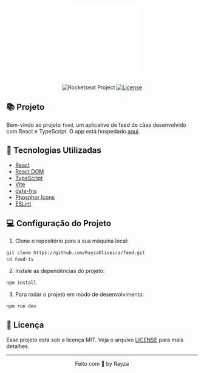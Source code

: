 <p align="center">
  <img src="src/assets/dog-feed.svg" alt="Logo do Cachorro" />
</p>

<p align="center">
  <img src="https://img.shields.io/static/v1?label=Rocketseat&message=Education&color=8257e5&labelColor=202024" alt="Rocketseat Project" />
  <a href="LICENSE"><img  src="https://img.shields.io/static/v1?label=License&message=MIT&color=8257e5&labelColor=202024" alt="License"></a>
</p>

## 📚 Projeto

Bem-vindo ao projeto `feed`, um aplicativo de feed de cães desenvolvido com React e TypeScript. O app está hospedado [aqui](https://dog-feed.netlify.app/).

## 🚀 Tecnologias Utilizadas

- [React](https://reactjs.org/)
- [React DOM](https://react-dom.org/)
- [TypeScript](https://www.typescriptlang.org/)
- [Vite](https://vitejs.dev/)
- [date-fns](https://date-fns.org/)
- [Phosphor Icons](https://phosphoricons.com/)
- [ESLint](https://eslint.org/)

## 💻 Configuração do Projeto

1. Clone o repositório para a sua máquina local:

```bash
git clone https://github.com/RayzaOliveira/feed.git
cd feed-ts
```

2. Instale as dependências do projeto:

```bash
npm install
```

3. Para rodar o projeto em modo de desenvolvimento:

```bash
npm run dev
```

## 📝 Licença

Esse projeto está sob a licença MIT. Veja o arquivo [LICENSE](LICENSE) para mais detalhes.

---

<p align="center">
  Feito com 💜 by Rayza
</p>

<!--START_SECTION:footer-->

<br />
<br />

<!--END_SECTION:footer-->
